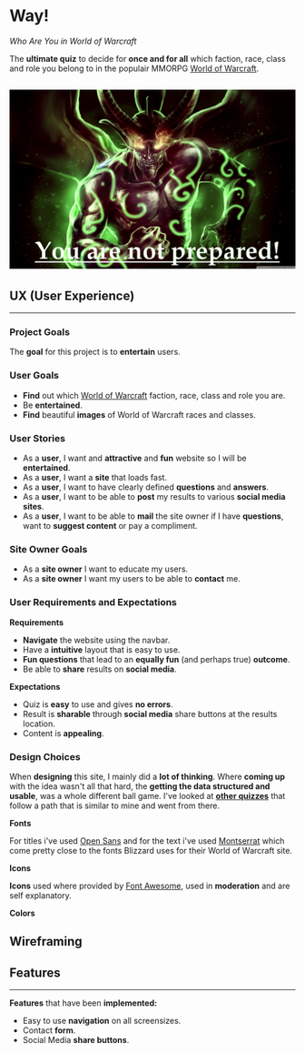 # Way! #
*Who Are You in World of Warcraft*

The **ultimate quiz** to decide for **once and for all** which faction, race, class and role you belong to in the populair MMORPG [World of Warcraft](https://worldofwarcraft.com/en-us/). 

![Illidan](assets/images/illidan.jpeg)
---
## UX (User Experience) ##
---
### Project Goals ###
The **goal** for this project is to **entertain** users.

### User Goals ###
* **Find** out which [World of Warcraft](https://worldofwarcraft.com/en-us/) faction, race, class and role you are.
* Be **entertained**.
* **Find** beautiful **images** of World of Warcraft races and classes.

### User Stories ###
* As a **user**, I want and **attractive** and **fun** website so I will be **entertained**.
* As a **user**, I want a **site** that loads fast.
* As a **user**, I want to have clearly defined **questions** and **answers**.
* As a **user**, I want to be able to **post** my results to various **social media sites**.
* As a **user**, I want to be able to **mail** the site owner if I have **questions**, want to **suggest content** or pay a compliment.

### Site Owner Goals ###
* As a **site owner** I want to educate my users.
* As a **site owner** I want my users to be able to **contact** me.

### User Requirements and Expectations ###

**Requirements**
* **Navigate** the website using the navbar.
* Have a **intuitive** layout that is easy to use.
* **Fun questions** that lead to an **equally fun** (and perhaps true) **outcome**.
* Be able to **share** results on **social media**.

**Expectations**
* Quiz is **easy** to use and gives **no errors**.
* Result is **sharable** through **social media** share buttons at the results location.
* Content is **appealing**.

### Design Choices ###
When **designing** this site, I mainly did a **lot of thinking**. Where **coming up** with the idea wasn't all that hard, the **getting the data structured and usable**, was a whole different ball game.
I've looked at [**other quizzes**](https://www.zimbio.com/quiz/xB6XYrSQXCE/World+Warcraft+Class) that follow a path that is similar to mine and went from there.


**Fonts**

For titles i've used [Open Sans](https://fonts.google.com/specimen/Open+Sans?query=open+sans) and for the text i've used [Montserrat](https://fonts.google.com/specimen/Montserrat?query=mont) which come pretty close to the fonts Blizzard uses for their World of Warcraft site.

**Icons**

**Icons** used where provided by [Font Awesome](https://fontawesome.com/), used in **moderation** and are self explanatory.

**Colors**

## Wireframing ##

## Features ##
---
**Features** that have been **implemented:**

* Easy to use **navigation** on all screensizes.
* Contact **form**.
* Social Media **share buttons**. 

